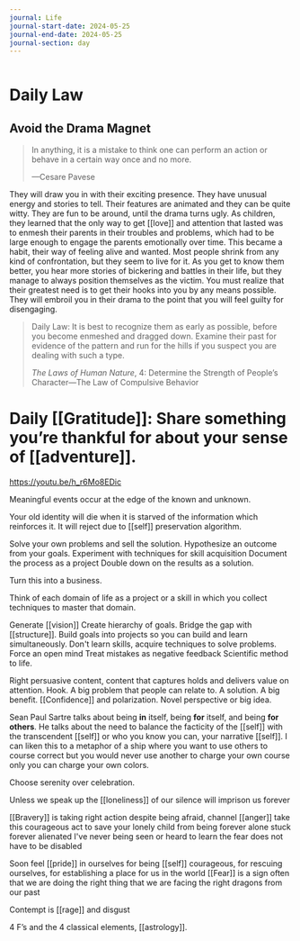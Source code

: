 ```yaml
---
journal: Life
journal-start-date: 2024-05-25
journal-end-date: 2024-05-25
journal-section: day
---
```


```calendar-nav
```

# Daily Law
## Avoid the Drama Magnet

> In anything, it is a mistake to think one can perform an action or behave in a certain way once and no more.
> 
> —Cesare Pavese

They will draw you in with their exciting presence. They have unusual energy and stories to tell. Their features are animated and they can be quite witty. They are fun to be around, until the drama turns ugly. As children, they learned that the only way to get [[love]] and attention that lasted was to enmesh their parents in their troubles and problems, which had to be large enough to engage the parents emotionally over time. This became a habit, their way of feeling alive and wanted. Most people shrink from any kind of confrontation, but they seem to live for it. As you get to know them better, you hear more stories of bickering and battles in their life, but they manage to always position themselves as the victim. You must realize that their greatest need is to get their hooks into you by any means possible. They will embroil you in their drama to the point that you will feel guilty for disengaging.

> Daily Law: It is best to recognize them as early as possible, before you become enmeshed and dragged down. Examine their past for evidence of the pattern and run for the hills if you suspect you are dealing with such a type.
> 
> _The Laws of Human Nature_, 4: Determine the Strength of People’s Character—The Law of Compulsive Behavior

# Daily [[Gratitude]]: Share something you’re thankful for about your sense of [[adventure]].


https://youtu.be/h_r6Mo8EDic

Meaningful events occur at the edge of the known and unknown.

Your old identity will die when it is starved of the information which reinforces it. It will reject due to [[self]] preservation algorithm. 

Solve your own problems and sell the solution. 
Hypothesize an outcome from your goals. 
Experiment with techniques for skill acquisition 
Document the process as a project
Double down on the results as a solution.

Turn this into a business.

Think of each domain of life as a project or a skill in which you collect techniques to master that domain. 

Generate [[vision]]
Create hierarchy of goals. Bridge the gap with [[structure]].
Build goals into projects so you can build and learn simultaneously.
Don't learn skills, acquire techniques to solve problems. 
Force an open mind
Treat mistakes as negative feedback
Scientific method to life.

Right persuasive content, content that captures holds and delivers value on attention. 
Hook. 
A big problem that people can relate to.
A solution. 
A big benefit. 
[[Confidence]] and polarization. 
Novel perspective or big idea.

Sean Paul Sartre talks about being **in** itself, being **for** itself, and being **for others**. He talks about the need to balance the facticity of the [[self]] with the transcendent [[self]] or who you know you can, your narrative [[self]]. I can liken this to a metaphor of a ship where you want to use others to course correct but you would never use another to charge your own course only you can charge your own colors. 

Choose serenity over celebration. 

Unless we speak up the [[loneliness]] of our silence will imprison us forever 

[[Bravery]] is taking right action despite being afraid, channel [[anger]] take this courageous act to save your lonely child from being forever alone stuck forever alienated 
I've never being seen or heard to learn the fear does not have to be disabled 

Soon feel [[pride]] in ourselves for being [[self]] courageous, for rescuing ourselves, for establishing a place for us in the world 
[[Fear]] is a sign often that we are doing the right thing that we are facing the right dragons from our past 

Contempt is [[rage]] and disgust

4 F’s and the 4 classical elements, [[astrology]].



